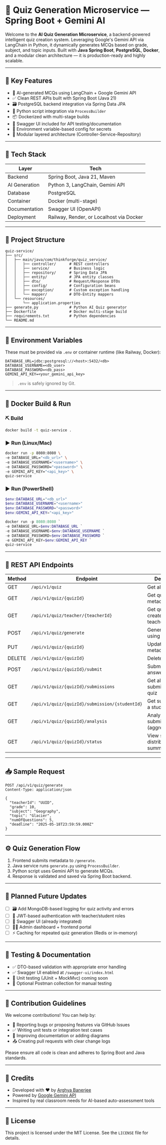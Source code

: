 # 🧠 Quiz Generation Microservice — Spring Boot + Gemini AI

Welcome to the **AI Quiz Generation Microservice**, a backend-powered intelligent quiz creation system. Leveraging Google's Gemini API via LangChain in Python, it dynamically generates MCQs based on grade, subject, and topic inputs. Built with **Java Spring Boot**, **PostgreSQL**, **Docker**, and a modular clean architecture — it is production-ready and highly scalable.

---

## 🚀 Key Features

* 🧠 AI-generated MCQs using LangChain + Google Gemini API
* ✅ Clean REST APIs built with Spring Boot (Java 21)
* 🗃️ PostgreSQL backend integration via Spring Data JPA
* 🐍 Python script integration via `ProcessBuilder`
* 📦 Dockerized with multi-stage builds
* 🧾 Swagger UI included for API testing/documentation
* 🔐 Environment variable-based config for secrets
* 🧩 Modular layered architecture (Controller-Service-Repository)

---

## 🧱 Tech Stack

| Layer         | Tech                                     |
| ------------- | ---------------------------------------- |
| Backend       | Spring Boot, Java 21, Maven              |
| AI Generation | Python 3, LangChain, Gemini API          |
| Database      | PostgreSQL                               |
| Container     | Docker (multi-stage)                     |
| Documentation | Swagger UI (OpenAPI)                     |
| Deployment    | Railway, Render, or Localhost via Docker |

---

## 📁 Project Structure

```
quiz-service/
├── src/
│   ├── main/java/com/thinkforge/quiz_service/
│   │   ├── controller/      # REST controllers
│   │   ├── service/         # Business logic
│   │   ├── repository/      # Spring Data JPA
│   │   ├── entity/          # JPA entity classes
│   │   ├── dto/             # Request/Response DTOs
│   │   ├── config/          # Configuration beans
│   │   ├── exception/       # Custom exception handling
│   │   └── mapper/          # DTO-Entity mappers
│   └── resources/
│       └── application.properties
├── generate.py              # Python AI Quiz generator
├── Dockerfile               # Docker multi-stage build
├── requirements.txt         # Python dependencies
└── README.md
```

---

## 🔐 Environment Variables

These must be provided via `.env` or container runtime (like Railway, Docker):

```env
DATABASE_URL=jdbc:postgresql://<host>:5432/<db>
DATABASE_USERNAME=<db_user>
DATABASE_PASSWORD=<db_pass>
GEMINI_API_KEY=<your_gemini_api_key>
```

> `.env` is safely ignored by Git.

---

## 🐳 Docker Build & Run

### ⛏️ Build

```bash
docker build -t quiz-service .
```

### ▶️ Run (Linux/Mac)

```bash
docker run -p 8080:8080 \
-e DATABASE_URL="<db_url>" \
-e DATABASE_USERNAME="<username>" \
-e DATABASE_PASSWORD="<password>" \
-e GEMINI_API_KEY="<api_key>" \
quiz-service
```

### ▶️ Run (PowerShell)

```powershell
$env:DATABASE_URL="<db_url>"
$env:DATABASE_USERNAME="<username>"
$env:DATABASE_PASSWORD="<password>"
$env:GEMINI_API_KEY="<api_key>"

docker run -p 8080:8080 `
-e DATABASE_URL=$env:DATABASE_URL `
-e DATABASE_USERNAME=$env:DATABASE_USERNAME `
-e DATABASE_PASSWORD=$env:DATABASE_PASSWORD `
-e GEMINI_API_KEY=$env:GEMINI_API_KEY `
quiz-service
```

---

## 🔗 REST API Endpoints

| Method | Endpoint                                       | Description                            |
| ------ | ---------------------------------------------- | -------------------------------------- |
| GET    | `/api/v1/quiz`                                 | Get all quizzes                        |
| GET    | `/api/v1/quiz/{quizId}`                        | Get quiz metadata by ID                |
| GET    | `/api/v1/quiz/teacher/{teacherId}`             | Get quizzes created by a teacher       |
| POST   | `/api/v1/quiz/generate`                        | Generate quiz using Gemini AI          |
| PUT    | `/api/v1/quiz/{quizId}`                        | Update quiz metadata                   |
| DELETE | `/api/v1/quiz/{quizId}`                        | Delete a quiz                          |
| POST   | `/api/v1/quiz/{quizId}/submit`                 | Submit quiz answers                    |
| GET    | `/api/v1/quiz/{quizId}/submissions`            | Get all submissions for a quiz         |
| GET    | `/api/v1/quiz/{quizId}/submission/{studentId}` | Get submission of a student            |
| GET    | `/api/v1/quiz/{quizId}/analysis`               | Analyze all submissions (aggregated)   |
| GET    | `/api/v1/quiz/{quizId}/status`                 | View score distribution/status summary |

---

## 📥 Sample Request

```http
POST /api/v1/quiz/generate
Content-Type: application/json

{
  "teacherId": "UUID",
  "grade": 10,
  "subject": "Geography",
  "topic": "Glacier",
  "numOfQuestions": 5,
  "deadline": "2025-05-18T23:59:59.000Z"
}
```

---

## ⚙️ Quiz Generation Flow

1. Frontend submits metadata to `/generate`.
2. Java service runs `generate.py` using `ProcessBuilder`.
3. Python script uses Gemini API to generate MCQs.
4. Response is validated and saved via Spring Boot backend.

---

## 🔄 Planned Future Updates

* [ ] 🗃️ Add MongoDB-based logging for quiz activity and errors
* [ ] 🔐 JWT-based authentication with teacher/student roles
* [ ] 🧾 Swagger UI (already integrated)
* [ ] 🧑‍💼 Admin dashboard + frontend portal
* [ ] ⚡ Caching for repeated quiz generation (Redis or in-memory)

---

## 🧪 Testing & Documentation

* ✅ DTO-based validation with appropriate error handling
* ✅ Swagger UI enabled at `/swagger-ui/index.html`
* 🔬 Unit testing (JUnit + MockMvc) coming soon
* 🧪 Optional Postman collection for manual testing

---

## 🧰 Contribution Guidelines

We welcome contributions! You can help by:

* 🐛 Reporting bugs or proposing features via GitHub Issues
* ✅ Writing unit tests or integration test cases
* 🧠 Improving documentation or adding diagrams
* 📤 Creating pull requests with clear change logs

Please ensure all code is clean and adheres to Spring Boot and Java standards.

---

## 🙏 Credits

* Developed with ❤️ by [Arghya Banerjee](https://github.com/Arghya-Banerjee)
* Powered by [Google Gemini API](https://ai.google.dev/)
* Inspired by real classroom needs for AI-based auto-assessment tools

---

## 📄 License

This project is licensed under the MIT License. See the `LICENSE` file for details.
